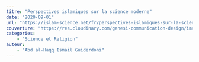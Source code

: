 ```yaml
---
titre: "Perspectives islamiques sur la science moderne"
date: "2020-09-01"
url: "https://islam-science.net/fr/perspectives-islamiques-sur-la-science-moderne-3498/"
couverture: "https://res.cloudinary.com/genesi-communication-design/image/upload/v1604579472/ihei/couvertures/1590700142_ormeti.png"
categories:
    - "Science et Religion"
auteur: 
	- "Abd al-Haqq Ismaïl Guiderdoni"
---
```

